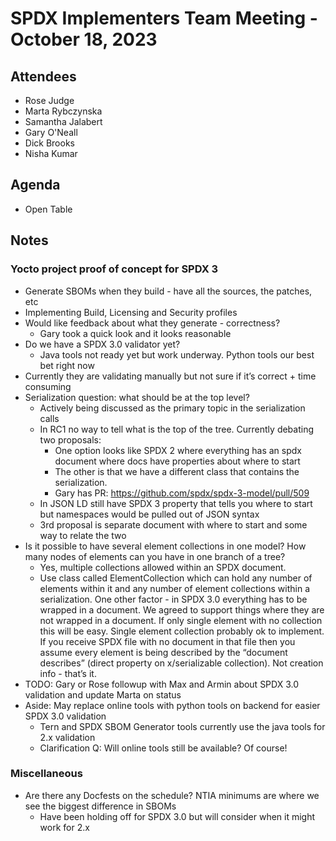 # SPDX Implementers Team Meeting - October 18, 2023

## Attendees
* Rose Judge
* Marta Rybczynska
* Samantha Jalabert
* Gary O'Neall
* Dick Brooks
* Nisha Kumar

## Agenda
* Open Table

## Notes
### Yocto project proof of concept for SPDX 3
* Generate SBOMs when they build - have all the sources, the patches, etc 
* Implementing Build, Licensing and Security profiles
* Would like feedback about what they generate - correctness? 
  * Gary took a quick look and it looks reasonable 
* Do we have a SPDX 3.0 validator yet?
  * Java tools not ready yet but work underway. Python tools our best bet right now
* Currently they are validating manually but not sure if it’s correct + time consuming
* Serialization question: what should be at the top level?
  * Actively being discussed as the primary topic in the serialization calls
  * In RC1 no way to tell what is the top of the tree. Currently debating two proposals:
    * One option looks like SPDX 2 where everything has an spdx document where docs have properties about where to start
    * The other is that we have a different class that contains the serialization.
    * Gary has PR: https://github.com/spdx/spdx-3-model/pull/509
  * In JSON LD still have SPDX 3 property that tells you where to start but namespaces would be pulled out of JSON syntax 
  * 3rd proposal is separate document with where to start and some way to relate the two
* Is it possible to have several element collections in one model? How many nodes of elements can you have in one branch of a tree?
  * Yes, multiple collections allowed within an SPDX document.
  * Use class called ElementCollection which can hold any number of elements within it and any number of element collections within a serialization. One other factor - in SPDX 3.0 everything has to be wrapped in a document. We agreed to support things where they are not wrapped in a document. If only single element with no collection this will be easy. Single element collection probably ok to implement. If you receive SPDX file with no document in that file then you assume every element is being described by the “document describes” (direct property on x/serializable collection). Not creation info - that’s it.
* TODO: Gary or Rose followup with Max and Armin about SPDX 3.0 validation and update Marta on status
* Aside: May replace online tools with python tools on backend for easier SPDX 3.0 validation
  * Tern and SPDX SBOM Generator tools currently use the java tools for 2.x validation
  * Clarification Q: Will online tools still be available? Of course!

### Miscellaneous
* Are there any Docfests on the schedule? NTIA minimums are where we see the biggest difference in SBOMs
  * Have been holding off for SPDX 3.0 but will consider when it might work for 2.x
